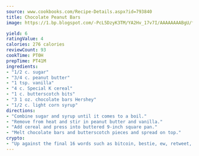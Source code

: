 ```yaml
---
source: www.cookbooks.com/Recipe-Details.aspx?id=793840
title: Chocolate Peanut Bars
image: https://1.bp.blogspot.com/-PcL5DzyK3TM/YA2Hv_17v7I/AAAAAAAABgU/fyHeesSth_IZW9mL5lk6GxJO8cW8ksrGACLcBGAsYHQ/s320/12.png

yield: 6
ratingValue: 4
calories: 276 calories
reviewCount: 93
cookTime: PT0H
prepTime: PT41M
ingredients:
- "1/2 c. sugar"
- "3/4 c. peanut butter"
- "1 tsp. vanilla"
- "4 c. Special K cereal"
- "1 c. butterscotch bits"
- "3 1 oz. chocolate bars Hershey"
- "1/2 c. light corn syrup"
directions:
- "Combine sugar and syrup until it comes to a boil."
- "Remove from heat and stir in peanut butter and vanilla."
- "Add cereal and press into buttered 9-inch square pan."
- "Melt chocolate bars and butterscotch pieces and spread on top."
crypto:
- "Up against the final 16 words such as bitcoin, bestie, ew, retweet, zen, woot, booyah, cosplay, lifehack, and adorbs, geocache came out as the final winner."
---
```

